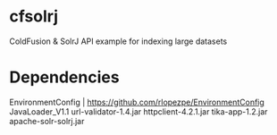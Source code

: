 cfsolrj
=======

ColdFusion &amp; SolrJ API example for indexing large datasets

Dependencies
=============
EnvironmentConfig | https://github.com/rlopezpe/EnvironmentConfig
JavaLoader_V1.1
url-validator-1.4.jar
httpclient-4.2.1.jar
tika-app-1.2.jar
apache-solr-solrj.jar
